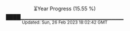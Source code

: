 <p align="center">
⏳Year Progress (15.55 %) <br>
████▁▁▁▁▁▁▁▁▁▁▁▁▁▁▁▁▁▁▁▁▁▁▁▁▁▁ <br>
<sub>Updated: Sun, 26 Feb 2023 18:02:42 GMT</sub>
</p>

